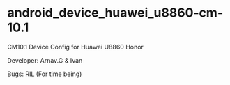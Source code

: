 android_device_huawei_u8860-cm-10.1
===================================

CM10.1 Device Config for Huawei U8860 Honor

Developer: Arnav.G & Ivan

Bugs:
RIL (For time being)
